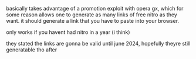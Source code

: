 basically takes advantage of a promotion exploit with opera gx, which for some reason allows one to generate as many links of free nitro as they want. it should generate a link that you have to paste into your browser.

only works if you havent had nitro in a year (i think)

they stated the links are gonna be valid until june 2024, hopefully theyre still generatable tho after
